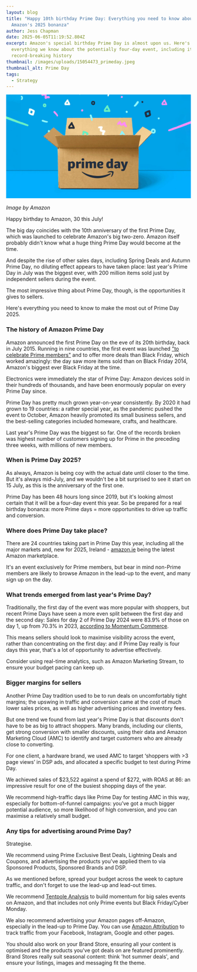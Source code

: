 ```yaml
---
layout: blog
title: "Happy 10th birthday Prime Day: Everything you need to know about
  Amazon's 2025 bonanza"
author: Jess Chapman
date: 2025-06-05T11:19:52.804Z
excerpt: Amazon's special birthday Prime Day is almost upon us. Here's
  everything we know about the potentially four-day event, including its
  record-breaking history
thumbnail: /images/uploads/15054473_primeday.jpeg
thumbnail_alt: Prime Day
tags:
  - Strategy
---
```

<!--StartFragment-->

![Prime Day](/images/uploads/15054473_primeday.jpeg "Prime Day")

*I﻿mage by Amazon*

Happy birthday to Amazon, 30 this July!

The big day coincides with the 10th anniversary of the first Prime Day, which was launched to celebrate Amazon's big two-zero. Amazon itself probably didn't know what a huge thing Prime Day would become at the time.

And despite the rise of other sales days, including Spring Deals and Autumn Prime Day, no diluting effect appears to have taken place: last year's Prime Day in July was the biggest ever, with 200 million items sold just by independent sellers during the event.

The most impressive thing about Prime Day, though, is the opportunities it gives to sellers. 

Here's everything you need to know to make the most out of Prime Day 2025. 

### The history of Amazon Prime Day

Amazon announced the first Prime Day on the eve of its 20th birthday, back in July 2015. Running in nine countries, the first event was launched ["to celebrate Prime members"](https://www.aboutamazon.co.uk/news/amazon-prime/the-history-of-prime-day-uk) and to offer more deals than Black Friday, which worked amazingly: the day saw more items sold than on Black Friday 2014, Amazon's biggest ever Black Friday at the time. 

Electronics were immediately the star of Prime Day: Amazon devices sold in their hundreds of thousands, and have been enormously popular on every Prime Day since.

Prime Day has pretty much grown year-on-year consistently. By 2020 it had grown to 19 countries: a rather special year, as the pandemic pushed the event to October, Amazon heavily promoted its small business sellers, and the best-selling categories included homeware, crafts, and healthcare. 

Last year's Prime Day was the biggest so far. One of the records broken was highest number of customers signing up for Prime in the preceding three weeks, with millions of new members. 

### When is Prime Day 2025?

As always, Amazon is being coy with the actual date until closer to the time. But it's always mid-July, and we wouldn't be a bit surprised to see it start on 15 July, as this is the anniversary of the first one.

Prime Day has been 48 hours long since 2019, but it's looking almost certain that it will be a four-day event this year. So be prepared for a real birthday bonanza: more Prime days = more opportunities to drive up traffic and conversion. 

### Where does Prime Day take place?

There are 24 countries taking part in Prime Day this year, including all the major markets and, new for 2025, Ireland - [amazon.ie](http://amazon.ie) being the latest Amazon marketplace. 

It's an event exclusively for Prime members, but bear in mind non-Prime members are likely to browse Amazon in the lead-up to the event, and many sign up on the day. 

### What trends emerged from last year's Prime Day? 

Traditionally, the first day of the event was more popular with shoppers, but recent Prime Days have seen a more even split between the first day and the second day: Sales for day 2 of Prime Day 2024 were 83.9% of those on day 1, up from 70.3% in 2023, [according to Momentum Commerce](https://www.momentumcommerce.com/2024-prime-day-sales-shifted-significantly-towards-day-2/).

This means sellers should look to maximise visibility across the event, rather than concentrating on the first day: and if Prime Day really is four days this year, that's a lot of opportunity to advertise effectively. 

Consider using real-time analytics, such as Amazon Marketing Stream, to ensure your budget pacing can keep up. 

### Bigger margins for sellers

Another Prime Day tradition used to be to run deals on uncomfortably tight margins; the upswing in traffic and conversion came at the cost of much lower sales prices, as well as higher advertising prices and inventory fees. 

But one trend we found from last year's Prime Day is that discounts don't have to be as big to attract shoppers. Many brands, including our clients, get strong conversion with smaller discounts, using their data and Amazon Marketing Cloud (AMC) to identify and target customers who are already close to converting. 

For one client, a hardware brand, we used AMC to target ‘shoppers with >3 page views’ in DSP ads, and allocated a specific budget to test during Prime Day. 

We achieved sales of $23,522 against a spend of $272, with ROAS at 86: an impressive result for one of the busiest shopping days of the year.

We recommend high-traffic days like Prime Day for testing AMC in this way, especially for bottom-of-funnel campaigns: you’ve got a much bigger potential audience, so more likelihood of high conversion, and you can maximise a relatively small budget.

### Any tips for advertising around Prime Day? 

Strategise. 

We recommend using Prime Exclusive Best Deals, Lightning Deals and Coupons, and advertising the products you've applied them to via Sponsored Products, Sponsored Brands and DSP. 

As we mentioned before, spread your budget across the week to capture traffic, and don't forget to use the lead-up and lead-out times. 

We recommend [Tentpole Analysis](https://e-comas.com/2023/12/04/reading-the-tentpole-how-to-build-momentum-for-your-amazon-ads-after-black-friday.html) to build momentum for big sales events on Amazon, and that includes not only Prime events but Black Friday/Cyber Monday.

We also recommend advertising your Amazon pages off-Amazon, especially in the lead-up to Prime Day. You can use [Amazon Attribution](https://advertising.amazon.com/solutions/products/amazon-attribution) to track traffic from your Facebook, Instagram, Google and other pages. 

You should also work on your Brand Store, ensuring all your content is optimised and the products you've got deals on are featured prominently. Brand Stores really suit seasonal content: think 'hot summer deals', and ensure your listings, images and messaging fit the theme. 

<!--EndFragment-->